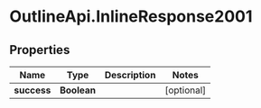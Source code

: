 # OutlineApi.InlineResponse2001

## Properties
Name | Type | Description | Notes
------------ | ------------- | ------------- | -------------
**success** | **Boolean** |  | [optional] 
